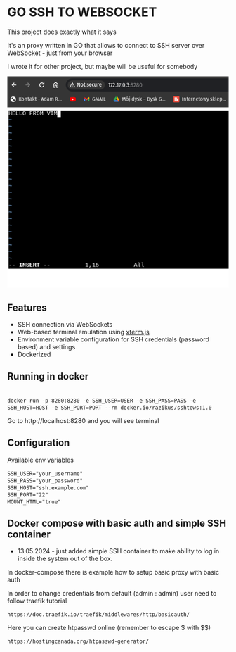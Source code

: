 # GO SSH TO WEBSOCKET

This project does exactly what it says

It's an proxy written in GO that allows to connect to SSH server over WebSocket - just from your browser

I wrote it for other project, but maybe will be useful for somebody


![GO SSH TO WEBSOCKET](https://raw.githubusercontent.com/Razikus/go-ssh-to-websocket/main/image.png)


## Features

- SSH connection via WebSockets
- Web-based terminal emulation using [xterm.js](https://xtermjs.org/)
- Environment variable configuration for SSH credentials (password based) and settings
- Dockerized

## Running in docker

```

docker run -p 8280:8280 -e SSH_USER=USER -e SSH_PASS=PASS -e SSH_HOST=HOST -e SSH_PORT=PORT --rm docker.io/razikus/sshtows:1.0

```

Go to http://localhost:8280 and you will see terminal

## Configuration

Available env variables

```
SSH_USER="your_username"
SSH_PASS="your_password"
SSH_HOST="ssh.example.com"
SSH_PORT="22"
MOUNT_HTML="true"
```

## Docker compose with basic auth and simple SSH container

- 13.05.2024 - just added simple SSH container to make ability to log in inside the system out of the box.

In docker-compose there is example how to setup basic proxy with basic auth 

In order to change credentials from default (admin : admin) user need to follow traefik tutorial
```
https://doc.traefik.io/traefik/middlewares/http/basicauth/
```

Here you can create htpasswd online (remember to escape $ with $$)

```
https://hostingcanada.org/htpasswd-generator/
```